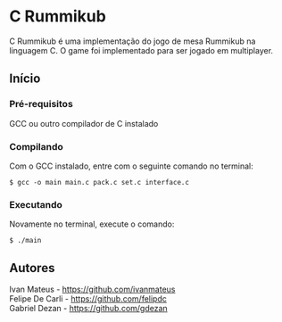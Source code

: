 # C Rummikub
C Rummikub é uma implementação do jogo de mesa Rummikub na linguagem C. O game foi implementado para ser jogado em multiplayer.

## Início
### Pré-requisitos
GCC ou outro compilador de C instalado
### Compilando
Com o GCC instalado, entre com o seguinte comando no terminal:
```
$ gcc -o main main.c pack.c set.c interface.c
```
### Executando
Novamente no terminal, execute o comando:
```
$ ./main
```
## Autores
Ivan Mateus - https://github.com/ivanmateus  
Felipe De Carli - https://github.com/felipdc  
Gabriel Dezan - https://github.com/gdezan  
